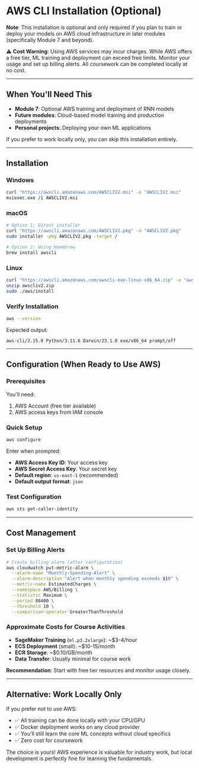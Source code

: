 # AWS CLI Installation (Optional)

**Note**: This installation is optional and only required if you plan to train or deploy your models on AWS cloud infrastructure in later modules (specifically Module 7 and beyond).

⚠️ **Cost Warning**: Using AWS services may incur charges. While AWS offers a free tier, ML training and deployment can exceed free limits. Monitor your usage and set up billing alerts. All coursework can be completed locally at no cost.

---

## When You'll Need This

- **Module 7**: Optional AWS training and deployment of RNN models
- **Future modules**: Cloud-based model training and production deployments
- **Personal projects**: Deploying your own ML applications

If you prefer to work locally only, you can skip this installation entirely.

---

## Installation

### Windows

```bash
curl "https://awscli.amazonaws.com/AWSCLIV2.msi" -o "AWSCLIV2.msi"
msiexec.exe /i AWSCLIV2.msi
```

### macOS

```bash
# Option 1: Direct installer
curl "https://awscli.amazonaws.com/AWSCLIV2.pkg" -o "AWSCLIV2.pkg"
sudo installer -pkg AWSCLIV2.pkg -target /

# Option 2: Using Homebrew
brew install awscli
```

### Linux

```bash
curl "https://awscli.amazonaws.com/awscli-exe-linux-x86_64.zip" -o "awscliv2.zip"
unzip awscliv2.zip
sudo ./aws/install
```

### Verify Installation

```bash
aws --version
```

Expected output:
```
aws-cli/2.15.0 Python/3.11.6 Darwin/23.1.0 exe/x86_64 prompt/off
```

---

## Configuration (When Ready to Use AWS)

### Prerequisites

You'll need:
1. AWS Account (free tier available)
2. AWS access keys from IAM console

### Quick Setup

```bash
aws configure
```

Enter when prompted:
- **AWS Access Key ID**: Your access key
- **AWS Secret Access Key**: Your secret key  
- **Default region**: `us-east-1` (recommended)
- **Default output format**: `json`

### Test Configuration

```bash
aws sts get-caller-identity
```

---

## Cost Management

### Set Up Billing Alerts

```bash
# Create billing alarm (after configuration)
aws cloudwatch put-metric-alarm \
  --alarm-name "Monthly-Spending-Alert" \
  --alarm-description "Alert when monthly spending exceeds $10" \
  --metric-name EstimatedCharges \
  --namespace AWS/Billing \
  --statistic Maximum \
  --period 86400 \
  --threshold 10 \
  --comparison-operator GreaterThanThreshold
```

### Approximate Costs for Course Activities

- **SageMaker Training** (`ml.p3.2xlarge`): ~$3-4/hour
- **ECS Deployment** (small): ~$10-15/month
- **ECR Storage**: ~$0.10/GB/month
- **Data Transfer**: Usually minimal for course work

**Recommendation**: Start with free tier resources and monitor usage closely.

---

## Alternative: Work Locally Only

If you prefer not to use AWS:
- ✅ All training can be done locally with your CPU/GPU
- ✅ Docker deployment works on any cloud provider
- ✅ You'll still learn the core ML concepts without cloud specifics
- ✅ Zero cost for coursework

The choice is yours! AWS experience is valuable for industry work, but local development is perfectly fine for learning the fundamentals.